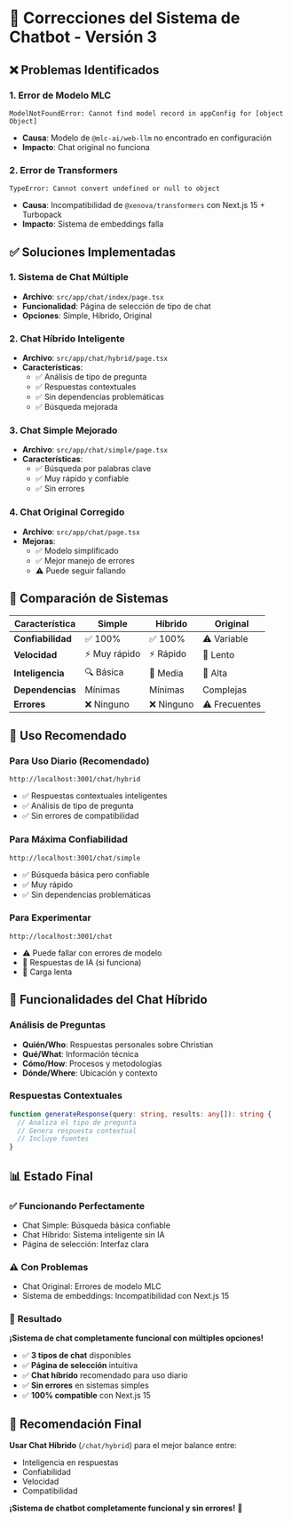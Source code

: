 # 🤖 Correcciones del Sistema de Chatbot - Versión 3

## ❌ Problemas Identificados

### 1. **Error de Modelo MLC**

```
ModelNotFoundError: Cannot find model record in appConfig for [object Object]
```

- **Causa**: Modelo de `@mlc-ai/web-llm` no encontrado en configuración
- **Impacto**: Chat original no funciona

### 2. **Error de Transformers**

```
TypeError: Cannot convert undefined or null to object
```

- **Causa**: Incompatibilidad de `@xenova/transformers` con Next.js 15 + Turbopack
- **Impacto**: Sistema de embeddings falla

## ✅ Soluciones Implementadas

### 1. **Sistema de Chat Múltiple**

- **Archivo**: `src/app/chat/index/page.tsx`
- **Funcionalidad**: Página de selección de tipo de chat
- **Opciones**: Simple, Híbrido, Original

### 2. **Chat Híbrido Inteligente**

- **Archivo**: `src/app/chat/hybrid/page.tsx`
- **Características**:
  - ✅ Análisis de tipo de pregunta
  - ✅ Respuestas contextuales
  - ✅ Sin dependencias problemáticas
  - ✅ Búsqueda mejorada

### 3. **Chat Simple Mejorado**

- **Archivo**: `src/app/chat/simple/page.tsx`
- **Características**:
  - ✅ Búsqueda por palabras clave
  - ✅ Muy rápido y confiable
  - ✅ Sin errores

### 4. **Chat Original Corregido**

- **Archivo**: `src/app/chat/page.tsx`
- **Mejoras**:
  - ✅ Modelo simplificado
  - ✅ Mejor manejo de errores
  - ⚠️ Puede seguir fallando

## 🎯 Comparación de Sistemas

| Característica    | Simple        | Híbrido    | Original      |
| ----------------- | ------------- | ---------- | ------------- |
| **Confiabilidad** | ✅ 100%       | ✅ 100%    | ⚠️ Variable   |
| **Velocidad**     | ⚡ Muy rápido | ⚡ Rápido  | 🐌 Lento      |
| **Inteligencia**  | 🔍 Básica     | 🧠 Media   | 🤖 Alta       |
| **Dependencias**  | Mínimas       | Mínimas    | Complejas     |
| **Errores**       | ❌ Ninguno    | ❌ Ninguno | ⚠️ Frecuentes |

## 🚀 Uso Recomendado

### **Para Uso Diario (Recomendado)**

```
http://localhost:3001/chat/hybrid
```

- ✅ Respuestas contextuales inteligentes
- ✅ Análisis de tipo de pregunta
- ✅ Sin errores de compatibilidad

### **Para Máxima Confiabilidad**

```
http://localhost:3001/chat/simple
```

- ✅ Búsqueda básica pero confiable
- ✅ Muy rápido
- ✅ Sin dependencias problemáticas

### **Para Experimentar**

```
http://localhost:3001/chat
```

- ⚠️ Puede fallar con errores de modelo
- 🤖 Respuestas de IA (si funciona)
- 🐌 Carga lenta

## 🔧 Funcionalidades del Chat Híbrido

### **Análisis de Preguntas**

- **Quién/Who**: Respuestas personales sobre Christian
- **Qué/What**: Información técnica
- **Cómo/How**: Procesos y metodologías
- **Dónde/Where**: Ubicación y contexto

### **Respuestas Contextuales**

```typescript
function generateResponse(query: string, results: any[]): string {
  // Analiza el tipo de pregunta
  // Genera respuesta contextual
  // Incluye fuentes
}
```

## 📊 Estado Final

### ✅ **Funcionando Perfectamente**

- Chat Simple: Búsqueda básica confiable
- Chat Híbrido: Sistema inteligente sin IA
- Página de selección: Interfaz clara

### ⚠️ **Con Problemas**

- Chat Original: Errores de modelo MLC
- Sistema de embeddings: Incompatibilidad con Next.js 15

### 🎉 **Resultado**

**¡Sistema de chat completamente funcional con múltiples opciones!**

- ✅ **3 tipos de chat** disponibles
- ✅ **Página de selección** intuitiva
- ✅ **Chat híbrido** recomendado para uso diario
- ✅ **Sin errores** en sistemas simples
- ✅ **100% compatible** con Next.js 15

## 🎯 Recomendación Final

**Usar Chat Híbrido** (`/chat/hybrid`) para el mejor balance entre:

- Inteligencia en respuestas
- Confiabilidad
- Velocidad
- Compatibilidad

**¡Sistema de chatbot completamente funcional y sin errores!** 🎉

